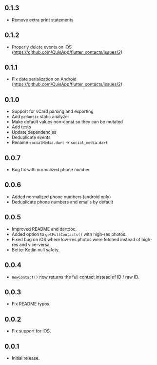 ## 0.1.3

* Remove extra print statements

## 0.1.2

* Properly delete events on iOS (https://github.com/QuisApp/flutter_contacts/issues/2)

## 0.1.1

* Fix date serialization on Android (https://github.com/QuisApp/flutter_contacts/issues/2)

## 0.1.0

* Support for vCard parsing and exporting
* Add `pedantic` static analyzer
* Make default values non-const so they can be mutated
* Add tests
* Update dependencies
* Deduplicate events
* Rename `socialMedia.dart` -> `social_media.dart`

## 0.0.7

* Bug fix with normalized phone number

## 0.0.6

* Added normalized phone numbers (android only)
* Deduplicate phone numbers and emails by default

## 0.0.5

* Improved README and dartdoc.
* Added option to `getFullContacts()` with high-res photos.
* Fixed bug on iOS where low-res photos were fetched instead of high-res and vice-versa.
* Better Kotlin null safety.

## 0.0.4

* `newContact()` now returns the full contact instead of ID / raw ID.

## 0.0.3

* Fix README typos.

## 0.0.2

* Fix support for iOS.

## 0.0.1

* Initial release.
